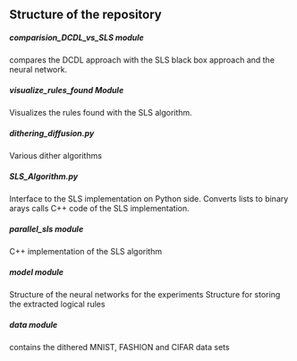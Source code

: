 ## Structure of the repository

#####  comparision_DCDL_vs_SLS module
compares the DCDL approach with the SLS black box approach and the neural network. 
 #####  visualize_rules_found Module
Visualizes the rules found with the SLS algorithm. 
#####  dithering_diffusion.py
Various dither algorithms 
#####  SLS_Algorithm.py
Interface to the SLS implementation on Python side. 
Converts lists to binary arays 
calls C++ code of the SLS implementation. 
#####  parallel_sls module 
C++ implementation of the SLS algorithm 
#####  model module 
Structure of the neural networks for the experiments 
Structure for storing the extracted logical rules 
#####  data module 
contains the dithered MNIST, FASHION and CIFAR data sets
